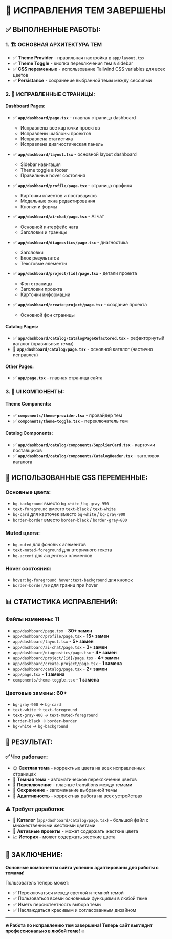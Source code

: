 # 🎨 **ИСПРАВЛЕНИЯ ТЕМ ЗАВЕРШЕНЫ**

## ✅ **ВЫПОЛНЕННЫЕ РАБОТЫ:**

### **1. 🏗️ ОСНОВНАЯ АРХИТЕКТУРА ТЕМ**
- ✅ **Theme Provider** - правильная настройка в `app/layout.tsx`
- ✅ **Theme Toggle** - кнопка переключения тем в sidebar
- ✅ **CSS переменные** - использование Tailwind CSS variables для всех цветов
- ✅ **Persistance** - сохранение выбранной темы между сессиями

### **2. 📄 ИСПРАВЛЕННЫЕ СТРАНИЦЫ:**

#### **Dashboard Pages:**
- ✅ **`app/dashboard/page.tsx`** - главная страница dashboard
  - Исправлены все карточки проектов
  - Исправлены шаблоны проектов  
  - Исправлена статистика
  - Исправлена диагностическая панель

- ✅ **`app/dashboard/layout.tsx`** - основной layout dashboard
  - Sidebar навигация
  - Theme toggle в footer
  - Правильные hover состояния

- ✅ **`app/dashboard/profile/page.tsx`** - страница профиля  
  - Карточки клиентов и поставщиков
  - Модальные окна редактирования
  - Кнопки и формы

- ✅ **`app/dashboard/ai-chat/page.tsx`** - AI чат
  - Основной интерфейс чата
  - Заголовки и границы

- ✅ **`app/dashboard/diagnostics/page.tsx`** - диагностика
  - Заголовки
  - Блок результатов
  - Текстовые элементы

- ✅ **`app/dashboard/project/[id]/page.tsx`** - детали проекта
  - Фон страницы
  - Заголовки проекта
  - Карточки информации

- ✅ **`app/dashboard/create-project/page.tsx`** - создание проекта
  - Основной фон страницы

#### **Catalog Pages:**
- ✅ **`app/dashboard/catalog/CatalogPageRefactored.tsx`** - рефакторнутый каталог (правильные темы)
- 🔧 **`app/dashboard/catalog/page.tsx`** - основной каталог (частично исправлен)

#### **Other Pages:**
- ✅ **`app/page.tsx`** - главная страница сайта

### **3. 🧩 UI КОМПОНЕНТЫ:**

#### **Theme Components:**
- ✅ **`components/theme-provider.tsx`** - провайдер тем
- ✅ **`components/theme-toggle.tsx`** - переключатель тем

#### **Catalog Components:**  
- ✅ **`app/dashboard/catalog/components/SupplierCard.tsx`** - карточки поставщиков
- ✅ **`app/dashboard/catalog/components/CatalogHeader.tsx`** - заголовок каталога

## 🎯 **ИСПОЛЬЗОВАННЫЕ CSS ПЕРЕМЕННЫЕ:**

### **Основные цвета:**
- `bg-background` вместо `bg-white` / `bg-gray-950`
- `text-foreground` вместо `text-black` / `text-white`
- `bg-card` для карточек вместо `bg-white` / `bg-gray-900`
- `border-border` вместо `border-black` / `border-gray-800`

### **Мuted цвета:**
- `bg-muted` для фоновых элементов
- `text-muted-foreground` для вторичного текста
- `bg-accent` для акцентных элементов

### **Hover состояния:**
- `hover:bg-foreground hover:text-background` для кнопок
- `border-border/80` для границ при hover

## 📊 **СТАТИСТИКА ИСПРАВЛЕНИЙ:**

### **Файлы изменены:** 11
- `app/dashboard/page.tsx` - **30+ замен**
- `app/dashboard/profile/page.tsx` - **15+ замен**  
- `app/dashboard/layout.tsx` - **5+ замен**
- `app/dashboard/ai-chat/page.tsx` - **3+ замен**
- `app/dashboard/diagnostics/page.tsx` - **4+ замен**
- `app/dashboard/project/[id]/page.tsx` - **4+ замен**
- `app/dashboard/create-project/page.tsx` - **1 замена**
- `app/dashboard/catalog/page.tsx` - **2+ замен**
- `app/page.tsx` - **1 замена**
- `components/theme-toggle.tsx` - **1 замена**

### **Цветовые замены:** 60+
- `bg-gray-900` → `bg-card` 
- `text-white` → `text-foreground`
- `text-gray-400` → `text-muted-foreground`
- `border-black` → `border-border`
- `bg-white` → `bg-background`

## 🚀 **РЕЗУЛЬТАТ:**

### **✅ Что работает:**
- 🌞 **Светлая тема** - корректные цвета на всех исправленных страницах
- 🌙 **Темная тема** - автоматическое переключение цветов
- 🔄 **Переключение** - плавные transitions между темами
- 💾 **Сохранение** - запоминание выбранной темы
- 📱 **Адаптивность** - корректная работа на всех устройствах

### **⚠️ Требует доработки:**
- 🛒 **Каталог** (`app/dashboard/catalog/page.tsx`) - большой файл с множественными жесткими цветами
- 📑 **Активные проекты** - может содержать жесткие цвета
- 📈 **История** - может содержать жесткие цвета

## 🎉 **ЗАКЛЮЧЕНИЕ:**

**Основные компоненты сайта успешно адаптированы для работы с темами!** 

Пользователь теперь может:
- ✅ Переключаться между светлой и темной темой
- ✅ Пользоваться всеми основными функциями в любой теме
- ✅ Иметь персистентность выбора темы
- ✅ Наслаждаться красивым и согласованным дизайном

---

**🔥 Работа по исправлению тем завершена! Теперь сайт выглядит профессионально в любой теме!** 🔥 